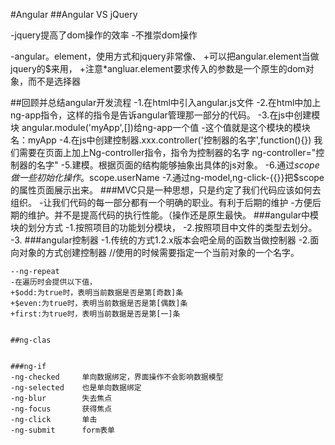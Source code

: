 #Angular
   ##Angular VS     jQuery

   -jquery提高了dom操作的效率
   -不推崇dom操作

   -angular。element，使用方式和jquery非常像、
   +可以把angular.element当做jquery的$来用，
   +注意*angluar.element要求传入的参数是一个原生的dom对象，而不是选择器


##回顾并总结angular开发流程
    -1.在html中引入angular.js文件
    -2.在html中加上ng-app指令，这样的指令是告诉angular管理那一部分的代码。
    -3.在js中创建模块 angular.module('myApp',[])给ng-app一个值
    -这个值就是这个模块的模块名：myApp
    -4.在js中创建控制器.xxx.controller('控制器的名字',function(){})
    我们需要在页面上加上Ng-controller指令，指令为控制器的名字
    ng-controller="控制器的名字"
    -5.建模。根据页面的结构能够抽象出具体的js对象。
    -6.通过$scope做一些初始化操作。$scope.userName
    -7.通过ng-model,ng-click-{{}}把$scope的属性页面展示出来。
###MVC只是一种思想，只是约定了我们代码应该如何去组织。
    -让我们代码的每一部分都有一个明确的职业。有利于后期的维护
    -方便后期的维护。并不是提高代码的执行性能。（操作还是原生最快。
###angular中模块的划分方式
    -1.按照项目的功能划分模块，
    -2.按照项目中文件的类型去划分。
    -3.
###angular控制器
    -1.传统的方式1.2.x版本会吧全局的函数当做控制器
    -2.面向对象的方式创建控制器
    //使用的时候需要指定一个当前对象的一个名字。

    --ng-repeat
    -在遍历时会提供以下值，
    +$odd:为true时，表明当前数据是否是第[奇数]条
    +$even:为true时，表明当前数据是否是第[偶数]条
    +first:为true时，表明当前数据是否是第[一]条


    ##ng-clas


    ###ng-if
    -ng-checked     单向数据绑定，界面操作不会影响数据模型
    -ng-selected    也是单向数据绑定
    -ng-blur        失去焦点
    -ng-focus       获得焦点
    -ng-click       单击
    -ng-submit      form表单